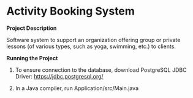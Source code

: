 # Activity Booking System

**Project Description**

Software system to support an organization offering group or private lessons (of various types, such as yoga, swimming, etc.) to clients.

**Running the Project**

1. To ensure connection to the database, download PostgreSQL JDBC Driver: https://jdbc.postgresql.org/
   
2. In a Java compiler, run Application/src/Main.java
